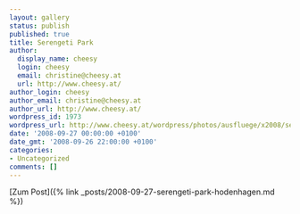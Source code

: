 ```yaml
---
layout: gallery
status: publish
published: true
title: Serengeti Park
author:
  display_name: cheesy
  login: cheesy
  email: christine@cheesy.at
  url: http://www.cheesy.at/
author_login: cheesy
author_email: christine@cheesy.at
author_url: http://www.cheesy.at/
wordpress_id: 1973
wordpress_url: http://www.cheesy.at/wordpress/photos/ausfluege/x2008/serengeti-park/
date: '2008-09-27 00:00:00 +0100'
date_gmt: '2008-09-26 22:00:00 +0100'
categories:
- Uncategorized
comments: []
---
```


[Zum Post]({% link _posts/2008-09-27-serengeti-park-hodenhagen.md %})
<!--:-->
